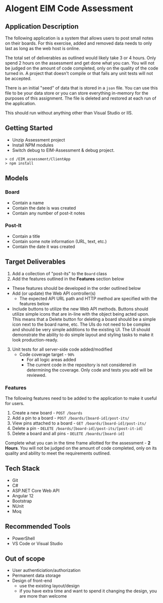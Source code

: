 # Alogent EIM Code Assessment

## Application Description

The following application is a system that allows users to post small notes on their boards.
For this exercise, added and removed data needs to only last as long as the web host is online.

The total set of deliverables as outlined would likely take 3 or 4 hours.
Only spend 2 hours on the assessment and get done what you can.
You will not be judged on the amount of code completed, only on the quality of the code turned in.
A project that doesn't compile or that fails any unit tests will not be accepted.

There is an initial "seed" of data that is stored in a `json` file. 
You can use this file to be your data store or you can store everything in-memory for the purposes of this assignment.
The file is deleted and restored at each run of the application.

This should run without anything other than Visual Studio or IIS.

## Getting Started

* Unzip Assessment project
* Install NPM modules
* Switch debug to EIM-Assessment & debug project.

```
> cd /EIM_assessment/ClientApp
> npm install
```

## Models

### Board

* Contain a name
* Contain the date is was created
* Contain any number of post-it notes

### Post-It

* Contain a title
* Contain some note information (URL, text, etc.)
* Contain the date it was created

## Target Deliverables 

1. Add a collection of "post-its" to the `Board` class
2. Add the features outlined in the __Features__ section below
  - These features should be developed in the order outlined below
  - Add (or update) the Web API controller(s) 
      - The expected API URL path and HTTP method are specified with the features below
- Include buttons to utilize the new Web API methods.  Buttons should utilize simple icons that are in-line with the object being acted upon.  This means that a Delete button for deleting a board should be a simple icon next to the board name, etc.  The UIs do not need to be complex and should be very simple additions to the existing UI.  The UI should demonstrate the ability to do simple layout and styling tasks to make it look production-ready.
3. Unit tests for all server-side code added/modified
    - Code coverage target - `90%`
      - For all logic areas added
      - The current code in the repository is not considered in determining the coverage. Only code and tests you add will be reviewed.

### Features

The following features need to be added to the application to make it useful for users.

1. Create a new board - `POST /boards`
2. Add a pin to a board - `POST /boards/[board-id]/post-its/`
4. View pins attached to a board - `GET /boards/[board-id]/post-its/`
5. Delete a pin - `DELETE /boards/[board-id]/post-its/[post-it-id]`
5. Delete a board and all pins - `DELETE /boards/[board-id]`

Complete what you can in the time frame allotted for the assessment - __2 Hours__.
You will not be judged on the amount of code completed, only on its quality and ability to meet the requirements outlined.

## Tech Stack

* Git
* C#
* ASP.NET Core Web API
* Angular 12
* Bootstrap
* NUnit
* Moq

## Recommended Tools

* PowerShell
* VS Code or Visual Studio

## Out of scope

- User authenticiation/authorization
- Permanent data storage
- Design of front-end 
    - use the existing layout/design
    - if you have extra time and want to spend it changing the design, you are more than welcome
